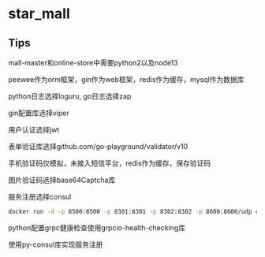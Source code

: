 # star_mall


## Tips
mall-master和online-store中需要python2以及node13


peewee作为orm框架，gin作为web框架，redis作为缓存，mysql作为数据库

python日志选择loguru, go日志选择zap

gin配置库选择viper

用户认证选择jwt

表单验证库选择github.com/go-playground/validator/v10

手机验证码仅模拟，未接入短信平台，redis作为缓存，保存验证码

图片验证码选择base64Captcha库

服务注册选择consul
```bash
docker run -d -p 8500:8500 -p 8301:8301 -p 8302:8302 -p 8600:8600/udp consul consul agent -dev -client=0.0.0.0
```
python配置grpc健康检查使用grpcio-health-checking库

使用py-consul库实现服务注册
